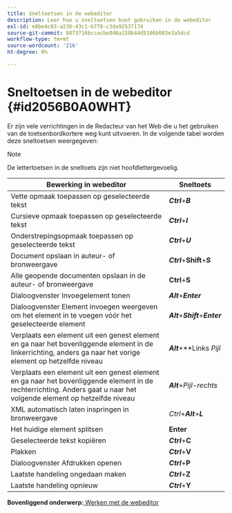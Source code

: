 ```yaml
---
title: Sneltoetsen in de webeditor
description: Leer hoe u sneltoetsen kunt gebruiken in de webeditor
exl-id: e8be4c83-a236-43c1-b778-c3da92537174
source-git-commit: 8073716bccacbe8d6a158b44d5106b083e3a5dcd
workflow-type: tm+mt
source-wordcount: '216'
ht-degree: 0%

---
```


# Sneltoetsen in de webeditor {#id2056B0A0WHT}

Er zijn vele verrichtingen in de Redacteur van het Web die u het gebruiken van de toetsenbordkortere weg kunt uitvoeren. In de volgende tabel worden deze sneltoetsen weergegeven:

>[!NOTE]
>
> De lettertoetsen in de sneltoets zijn niet hoofdlettergevoelig.

| Bewerking in webeditor | Sneltoets |
|-----------------------|-----------------|
| Vette opmaak toepassen op geselecteerde tekst | ***Ctrl***+***B*** |
| Cursieve opmaak toepassen op geselecteerde tekst | ***Ctrl***+***I*** |
| Onderstrepingsopmaak toepassen op geselecteerde tekst | ***Ctrl***+***U*** |
| Document opslaan in auteur- of bronweergave | ***Ctrl***+**Shift**+***S*** |
| Alle geopende documenten opslaan in de auteur- of bronweergave | **Ctrl**+**S** |
| Dialoogvenster Invoegelement tonen | ***Alt***+***Enter*** |
| Dialoogvenster Element invoegen weergeven om het element in te voegen vóór het geselecteerde element | ***Alt***+***Shift***+***Enter*** |
| Verplaats een element uit een genest element en ga naar het bovenliggende element in de linkerrichting, anders ga naar het vorige element op hetzelfde niveau | ***Alt***+**Links *Pijl* |
| Verplaats een element uit een genest element en ga naar het bovenliggende element in de rechterrichting. Anders gaat u naar het volgende element op hetzelfde niveau | ***Alt***+*Pijl-rechts* |
| XML automatisch laten inspringen in bronweergave | *Ctrl*+***Alt***+***L*** |
| Het huidige element splitsen | **Enter** |
| Geselecteerde tekst kopiëren | ***Ctrl***+**C** |
| Plakken | ***Ctrl***+**V** |
| Dialoogvenster Afdrukken openen | ***Ctrl***+**P** |
| Laatste handeling ongedaan maken | ***Ctrl***+**Z** |
| Laatste handeling opnieuw | ***Ctrl***+**Y** |

**Bovenliggend onderwerp:**[ Werken met de webeditor](web-editor.md)
